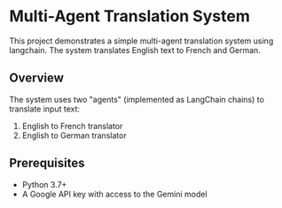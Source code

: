 # Multi-Agent Translation System 

This project demonstrates a simple multi-agent translation system using langchain. The system translates English text to French and German.

## Overview

The system uses two "agents" (implemented as LangChain chains) to translate input text:
1. English to French translator
2. English to German translator

## Prerequisites

- Python 3.7+
- A Google API key with access to the Gemini model
